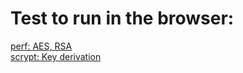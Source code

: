 
# Test to run in the browser:  

[perf: AES, RSA](/perf-bundled.html)  
[scrypt: Key derivation](/scrypt-bundled.html)  
